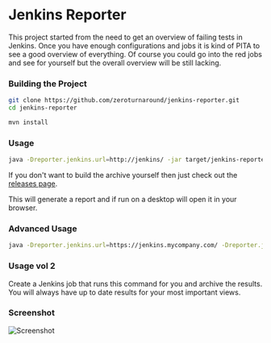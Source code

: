 Jenkins Reporter
=========================

This project started from the need to get an overview of failing tests in Jenkins. Once you have
enough configurations and jobs it is kind of PITA to see a good overview of everything. Of course
you could go into the red jobs and see for yourself but the overall overview will be still lacking.

### Building the Project
```bash
git clone https://github.com/zeroturnaround/jenkins-reporter.git
cd jenkins-reporter

mvn install
```

### Usage
```bash
java -Dreporter.jenkins.url=http://jenkins/ -jar target/jenkins-reporter-standalone.jar Jenkins-View-Name
```

If you don't want to build the archive yourself then just check out the [releases page](https://github.com/zeroturnaround/jenkins-reporter/releases).

This will generate a report and if run on a desktop will open it in your browser.

### Advanced Usage
```bash
java -Dreporter.jenkins.url=https://jenkins.mycompany.com/ -Dreporter.jenkins.username=myusername -Dreporter.jenkins.api.token=mytoken -Dreporter.name.prefix=myproject_ -Dreporter.jenkins.ignore.ssl=true -Dreporter.output.file=target/report.html -jar target/jenkins-reporter-standalone.jar All
```

### Usage vol 2

Create a Jenkins job that runs this command for you and archive the results. You will always have up to date results for your most important views.

### Screenshot

![Screenshot](https://raw.github.com/zeroturnaround/jenkins-reporter/master/etc/screenshot-001.png)
